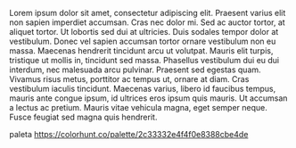 Lorem ipsum dolor sit amet, consectetur adipiscing elit. Praesent varius elit non sapien imperdiet accumsan. Cras nec dolor mi. Sed ac auctor tortor, at aliquet tortor. Ut lobortis sed dui at ultricies. Duis sodales tempor dolor at vestibulum. Donec vel sapien accumsan tortor ornare vestibulum non eu massa. Maecenas hendrerit tincidunt arcu ut volutpat. Mauris elit turpis, tristique ut mollis in, tincidunt sed massa. Phasellus vestibulum dui eu dui interdum, nec malesuada arcu pulvinar. Praesent sed egestas quam. Vivamus risus metus, porttitor ac tempus ut, ornare at diam. Cras vestibulum iaculis tincidunt. Maecenas varius, libero id faucibus tempus, mauris ante congue ipsum, id ultrices eros ipsum quis mauris. Ut accumsan a lectus ac pretium. Mauris vitae vehicula magna, eget semper neque. Fusce feugiat sed magna quis hendrerit.

paleta
https://colorhunt.co/palette/2c33332e4f4f0e8388cbe4de
